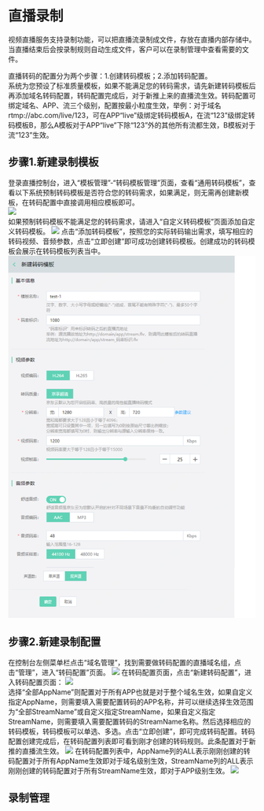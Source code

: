 # 直播录制


视频直播服务支持录制功能，可以把直播流录制成文件，存放在直播内部存储中。当直播结束后会按录制规则自动生成文件，客户可以在录制管理中查看需要的文件。

直播转码的配置分为两个步骤：1.创建转码模板；2.添加转码配置。   
系统为您预设了标准质量模板，如果不能满足您的转码需求，请先新建转码模板后再添加域名转码配置，转码配置完成后，对于新推上来的直播流生效。转码配置可绑定域名、APP、流三个级别，配置按最小粒度生效，举例：对于域名rtmp://abc.com/live/123，可在APP“live”级绑定转码模板A，在流“123”级绑定转码模板B，那么A模板对于APP“live”下除“123”外的其他所有流都生效，B模板对于流“123”生效。

## 步骤1.新建录制模板

登录直播控制台，进入“模板管理”-“转码模板管理”页面，查看“通用转码模板”，查看以下系统预制转码模板是否符合您的转码需求，如果满足，则无需再创建新模板，在转码配置中直接调用相应模板即可。   
![](https://github.com/jdcloudcom/cn/blob/cn-Video-on-Demand/image/live-video/9%E6%96%B0%E5%BB%BA%E8%BD%AC%E7%A0%81%E6%A8%A1%E6%9D%BF.png)  
如果预制转码模板不能满足您的转码需求，请进入“自定义转码模板”页面添加自定义转码模板。
![](https://github.com/jdcloudcom/cn/blob/cn-Video-on-Demand/image/live-video/10%E6%96%B0%E5%BB%BA%E8%BD%AC%E7%A0%81%E6%A8%A1%E6%9D%BF.png)
点击“添加转码模板”，按照您的实际转码输出需求，填写相应的转码视频、音频参数，点击“立即创建”即可成功创建转码模板。创建成功的转码模板会展示在转码模板列表当中。  
![](https://github.com/jdcloudcom/cn/blob/cn-Video-on-Demand/image/live-video/11%E6%96%B0%E5%BB%BA%E8%BD%AC%E7%A0%81%E6%A8%A1%E6%9D%BF.png) 

## 步骤2.新建录制配置  

在控制台左侧菜单栏点击“域名管理”，找到需要做转码配置的直播域名组，点击“管理”，进入“转码配置”页面。
![](https://github.com/jdcloudcom/cn/blob/cn-Video-on-Demand/image/live-video/12%E6%96%B0%E5%BB%BA%E8%BD%AC%E7%A0%81%E9%85%8D%E7%BD%AE.png)
在转码配置页面，点击“新建转码配置”，进入转码配置页面：
![](https://github.com/jdcloudcom/cn/blob/cn-Video-on-Demand/image/live-video/13%E6%96%B0%E5%BB%BA%E8%BD%AC%E7%A0%81%E9%85%8D%E7%BD%AE.png)  
选择“全部AppName”则配置对于所有APP也就是对于整个域名生效，如果自定义指定AppName，则需要填入需要配置转码的APP名称，并可以继续选择生效范围为“全部StreamName”或自定义指定StreamName，如果自定义指定StreamName，则需要填入需要配置转码的StreamName名称。然后选择相应的转码模板，转码模板可以单选、多选。点击“立即创建”，即可完成转码配置。转码配置创建完成后，在转码配置列表即可看到刚才创建的转码规则。此条配置对于新推的直播流生效。
![](https://github.com/jdcloudcom/cn/blob/cn-Video-on-Demand/image/live-video/14%E6%96%B0%E5%BB%BA%E8%BD%AC%E7%A0%81%E9%85%8D%E7%BD%AE.png) 
在转码配置列表中，AppName列的ALL表示刚刚创建的转码配置对于所有AppName生效即对于域名级别生效，StreamName列的ALL表示刚刚创建的转码配置对于所有StreamName生效，即对于APP级别生效。
![](https://github.com/jdcloudcom/cn/blob/cn-Video-on-Demand/image/live-video/15%E6%96%B0%E5%BB%BA%E8%BD%AC%E7%A0%81%E9%85%8D%E7%BD%AE.png)   

## 录制管理  

